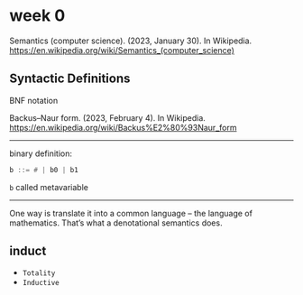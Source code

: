 # week 0

Semantics (computer science). (2023, January 30). In Wikipedia. https://en.wikipedia.org/wiki/Semantics_(computer_science)

## Syntactic Definitions

BNF notation

Backus–Naur form. (2023, February 4). In Wikipedia. https://en.wikipedia.org/wiki/Backus%E2%80%93Naur_form

---

binary definition:

```hs
b ::= # | b0 | b1
```

`b` called metavariable

---

One way is translate it into a common language – the language of mathematics. That’s what a denotational semantics does.

## induct

- `Totality`
- `Inductive`
